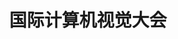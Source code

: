 ---
title: 国际计算机视觉大会
description: 国际计算机视觉大会（ICCV）是计算机领域世界顶级的学术会议之一，每两年举办一届。
image:

# Badge style
style:
    background: "#2a9d8f"
    color: "#fff"
---
